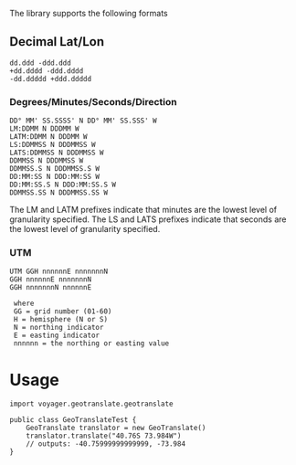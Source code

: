 The library supports the following formats

## Decimal Lat/Lon
 
``` 
dd.ddd -ddd.ddd
+dd.dddd -ddd.dddd
-dd.ddddd +ddd.ddddd
```

### Degrees/Minutes/Seconds/Direction
 
```
DD° MM' SS.SSSS' N DD° MM' SS.SSS' W
LM:DDMM N DDDMM W
LATM:DDMM N DDDMM W
LS:DDMMSS N DDDMMSS W
LATS:DDMMSS N DDDMMSS W
DDMMSS N DDDMMSS W
DDMMSS.S N DDDMMSS.S W
DD:MM:SS N DDD:MM:SS W
DD:MM:SS.S N DDD:MM:SS.S W
DDMMSS.SS N DDDMMSS.SS W
```
The LM and LATM prefixes indicate that minutes are the lowest level of granularity specified.
The LS and LATS prefixes indicate that seconds are the lowest level of granularity specified.

### UTM
```
UTM GGH nnnnnnE nnnnnnnN
GGH nnnnnnE nnnnnnnN
GGH nnnnnnnN nnnnnnE

 where
 GG = grid number (01-60)
 H = hemisphere (N or S)
 N = northing indicator
 E = easting indicator
 nnnnnn = the northing or easting value 
```

# Usage

```
import voyager.geotranslate.geotranslate

public class GeoTranslateTest {
    GeoTranslate translator = new GeoTranslate()
    translator.translate("40.76S 73.984W")
    // outputs: -40.75999999999999, -73.984
}

```
